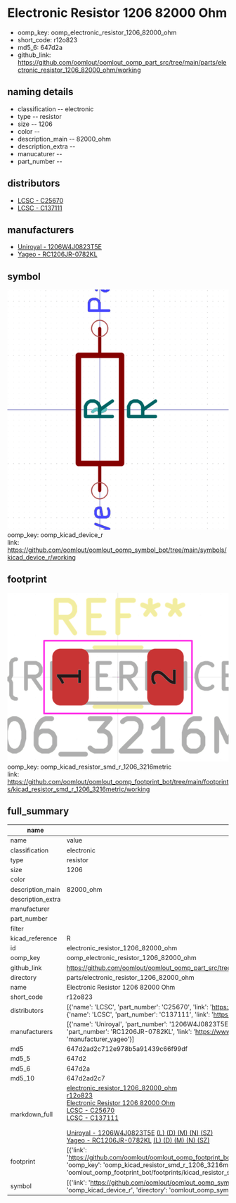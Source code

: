 # Electronic Resistor 1206 82000 Ohm

  
* oomp_key: oomp_electronic_resistor_1206_82000_ohm 
* short_code: r12o823
* md5_6: 647d2a  
* github_link: https://github.com/oomlout/oomlout_oomp_part_src/tree/main/parts/electronic_resistor_1206_82000_ohm/working  
## naming details
* classification -- electronic
* type -- resistor
* size -- 1206
* color -- 
* description_main -- 82000_ohm
* description_extra -- 
* manucaturer -- 
* part_number -- 

## distributors
* [LCSC - C25670](https://lcsc.com/product-detail/C25670.html)  
* [LCSC - C137111](https://lcsc.com/product-detail/C137111.html)  

## manufacturers
* [Uniroyal - 1206W4J0823T5E]()  
* [Yageo - RC1206JR-0782KL](https://www.yageo.com/en/Chart/Download/pdf/RC1206JR-0782KL)  

## symbol

![](symbol/0/working/working_600.png)  
oomp_key: oomp_kicad_device_r  
link: https://github.com/oomlout/oomlout_oomp_symbol_bot/tree/main/symbols/kicad_device_r/working  

## footprint

![](footprint/0/working/working_600.png)  
oomp_key: oomp_kicad_resistor_smd_r_1206_3216metric  
link: https://github.com/oomlout/oomlout_oomp_footprint_bot/tree/main/footprints/kicad_resistor_smd_r_1206_3216metric/working  

## full_summary
| name | value | 
| --- | --- | 
| name | value | 
| classification | electronic | 
| type | resistor | 
| size | 1206 | 
| color |  | 
| description_main | 82000_ohm | 
| description_extra |  | 
| manufacturer |  | 
| part_number |  | 
| filter |  | 
| kicad_reference | R | 
| id | electronic_resistor_1206_82000_ohm | 
| oomp_key | oomp_electronic_resistor_1206_82000_ohm | 
| github_link | https://github.com/oomlout/oomlout_oomp_part_src/tree/main/parts/electronic_resistor_1206_82000_ohm/working | 
| directory | parts/electronic_resistor_1206_82000_ohm | 
| name | Electronic Resistor 1206 82000 Ohm | 
| short_code | r12o823 | 
| distributors | [{'name': 'LCSC', 'part_number': 'C25670', 'link': 'https://lcsc.com/product-detail/C25670.html', 'id': 'distributor_lcsc'}, {'name': 'LCSC', 'part_number': 'C137111', 'link': 'https://lcsc.com/product-detail/C137111.html', 'id': 'distributor_lcsc'}] | 
| manufacturers | [{'name': 'Uniroyal', 'part_number': '1206W4J0823T5E', 'link': '', 'id': 'manufacturer_uniroyal'}, {'name': 'Yageo', 'part_number': 'RC1206JR-0782KL', 'link': 'https://www.yageo.com/en/Chart/Download/pdf/RC1206JR-0782KL', 'id': 'manufacturer_yageo'}] | 
| md5 | 647d2ad2c712e978b5a91439c66f99df | 
| md5_5 | 647d2 | 
| md5_6 | 647d2a | 
| md5_10 | 647d2ad2c7 | 
| markdown_full | [electronic_resistor_1206_82000_ohm](https://github.com/oomlout/oomlout_oomp_part_src/tree/main/parts/electronic_resistor_1206_82000_ohm/working)<br>[r12o823](https://github.com/oomlout/oomlout_oomp_part_src/tree/main/parts/electronic_resistor_1206_82000_ohm/working)<br>[Electronic Resistor 1206 82000 Ohm](https://github.com/oomlout/oomlout_oomp_part_src/tree/main/parts/electronic_resistor_1206_82000_ohm/working)<br>[LCSC - C25670<br>](https://lcsc.com/product-detail/C25670.html)[LCSC - C137111<br>](https://lcsc.com/product-detail/C137111.html)<br>[Uniroyal - 1206W4J0823T5E]() [(L)  ](https://www.lcsc.com/search?q=1206W4J0823T5E)[(D)  ](https://www.digikey.com/en/products?keywords=1206W4J0823T5E)[(M)  ](https://www.mouser.com/Search/Refine?Keyword=1206W4J0823T5E)[(N)  ](https://www.newark.com/search?st=1206W4J0823T5E)[(SZ)  ](https://so.szlcsc.com/global.html?k=1206W4J0823T5E)<br>[Yageo - RC1206JR-0782KL](https://www.yageo.com/en/Chart/Download/pdf/RC1206JR-0782KL) [(L)  ](https://www.lcsc.com/search?q=RC1206JR-0782KL)[(D)  ](https://www.digikey.com/en/products?keywords=RC1206JR-0782KL)[(M)  ](https://www.mouser.com/Search/Refine?Keyword=RC1206JR-0782KL)[(N)  ](https://www.newark.com/search?st=RC1206JR-0782KL)[(SZ)  ](https://so.szlcsc.com/global.html?k=RC1206JR-0782KL)<br> | 
| footprint | [{'link': 'https://github.com/oomlout/oomlout_oomp_footprint_bot/tree/main/foootprntss/kicad_resistor_smd_r_1206_3216metric', 'oomp_key': 'oomp_kicad_resistor_smd_r_1206_3216metric', 'directory': 'oomlout_oomp_footprint_bot/footprints/kicad_resistor_smd_r_1206_3216metric//working/working.kicad_mod'}] | 
| symbol | [{'link': 'https://github.com/oomlout/oomlout_oomp_symbol_bot/tree/main/symbols/kicad_device_r', 'oomp_key': 'oomp_kicad_device_r', 'directory': 'oomlout_oomp_symbol_bot/symbols/kicad_device_r//working/working.kicad_sym'}] | 
